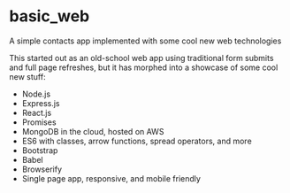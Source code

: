 # basic_web
A simple contacts app implemented with some cool new web technologies

This started out as an old-school web app using traditional form submits and
full page refreshes, but it has morphed into a showcase of some cool new stuff:

- Node.js
- Express.js
- React.js
- Promises
- MongoDB in the cloud, hosted on AWS
- ES6 with classes, arrow functions, spread operators, and more
- Bootstrap
- Babel
- Browserify
- Single page app, responsive, and mobile friendly
